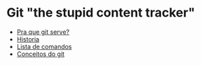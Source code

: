 Git "the stupid content tracker"
================================

 - [Pra que git serve?](03_pra-que-serve.md)
 - [Historia](02_historia.md)
 - [Lista de comandos](05_comandos.md)
 - [Conceitos do git](04_conceitos.md)

